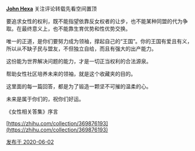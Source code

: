 [**John Hexa**](https://www.zhihu.com/people/mcbig)
关注评论转载先看空间置顶
>
要追求女性的权利，既不能指望依靠反女权者的让步，也不能某种同盟的代为争取。在最终意义上，也不能靠生育优势和性优势交换。  
  >
唯一的正道，是你们要努力成为领袖，撑起自己的“王国”。你的王国有爱且有义，所以从不缺子民与盟友，不但独立自给，而且有强大的出产能力。  
  >
这份能为世界解决问题的能力，才是一切正当权利的合法源泉。  
  >
帮助女性社区培养未来的领袖，就是这个收藏夹的目的。  
  >
这里面的每一篇回答，都是为了锻造一颗坚不可摧的温柔的心。  
  >
未来是属于你们的，祝你们好运。  
  >
《女性相关答集》序言  
  >
[https://zhihu.com/collection/369876193](https://zhihu.com/collection/369876193)

[发布于 2020-06-02](https://www.zhihu.com/pin/1250951233500114944)

